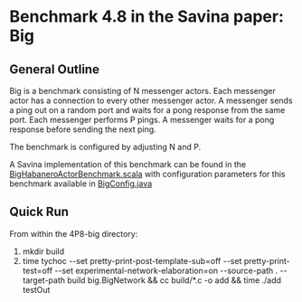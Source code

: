 # Benchmark 4.8 in the Savina paper: Big

## General Outline

Big is a benchmark consisting of N messenger actors. Each messenger actor has a connection to every other messenger actor. A messenger sends a ping out on a random port and waits for a pong response from the same port. Each messenger performs P pings. A messenger waits for a pong response before sending the next ping.

The benchmark is configured by adjusting N and P.

A Savina implementation of this benchmark can be found in the [BigHabaneroActorBenchmark.scala](https://github.com/shamsimam/savina/blob/master/src/main/scala/edu/rice/habanero/benchmarks/big/BigHabaneroActorBenchmark.scala) with configuration parameters for this benchmark available in [BigConfig.java](https://github.com/shamsimam/savina/blob/master/src/main/java/edu/rice/habanero/benchmarks/big/BigConfig.java)


## Quick Run
From within the 4P8-big directory:
1. mkdir build
2. time tychoc  --set pretty-print-post-template-sub=off --set pretty-print-test=off  --set experimental-network-elaboration=on --source-path . --target-path build big.BigNetwork && cc build/*.c -o add && time ./add testOut